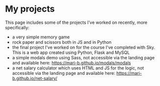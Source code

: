 # My projects

This page includes some of the projects I've worked on recently, more specifically:

- a very simple memory game
- rock paper and scissors both in JS and in Python
- the final project I've worked on for the course I've completed with Sky. This is a web app created using Python, Flask and MySQL
- a simple modals demo using Sass, not accessible via the landing page and available here: https://mari-b.github.io/modals/modals
- a net salary calculator which uses HTML and JS for the logic, not accessible via the landing page and available here: https://mari-b.github.io/net-salary/

